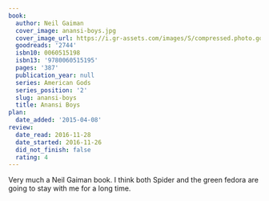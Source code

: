 ```yaml
---
book:
  author: Neil Gaiman
  cover_image: anansi-boys.jpg
  cover_image_url: https://i.gr-assets.com/images/S/compressed.photo.goodreads.com/books/1479778049l/2744._SX98_.jpg
  goodreads: '2744'
  isbn10: 0060515198
  isbn13: '9780060515195'
  pages: '387'
  publication_year: null
  series: American Gods
  series_position: '2'
  slug: anansi-boys
  title: Anansi Boys
plan:
  date_added: '2015-04-08'
review:
  date_read: 2016-11-28
  date_started: 2016-11-26
  did_not_finish: false
  rating: 4
---
```


Very much a Neil Gaiman book. I think both Spider and the green fedora are going to stay with me for a long time.
